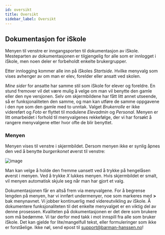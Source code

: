 ```yaml
---
id: oversikt
title: Oversikt 
sidebar_label: Oversikt
---
```


## Dokumentasjon for iSkole
Menyen til venstre er inngangsporten til dokumentasjon av iSkole. Mesteparten av dokumentasjonen er tilgjengelig for alle som er innlogget i iSkole, men noen deler er forbeholdt enkelte brukergrupper.

Etter innlogging kommer alle inn på iSkoles _Startside_. Hvilke menyvalg som vises avhenger av om man er elev, forelder eller ansatt ved skolen. 

_Mine sider_ for ansatte har samme stil som iSkole for elever og foreldre. En stund fremover vil det være mulig å velge om man vil benytte den gamle eller den nye versjonen. Selv om skjermbildene har fått litt annet utseende, så er funksjonaliteten den samme, og man kan utføre de samme oppgavene i den nye som den gamle med to unntak. Valget _Brukerrolle_ er ikke videreført og _Foto_ er flyttet til modulene _Elevadmin_ og _Personal_. Menyen er litt omarbeidet i forhold til menyvalgenes rekkefølge, der vi har forsøkt å rangere menyvalgene etter hvor ofte de blir benyttet.

### Menyen
Menyen vises til venstre i skjermbildet. Dersom menyen ikke er synlig åpnes den ved å benytte _burgerikonet_ øverst til venstre:

![image](https://user-images.githubusercontent.com/80097133/210064510-81399be3-ce52-4be2-b9bd-b64322fc2ab6.png)

Man kan velge å holde den fremme uansett ved å trykke på hengelåsen øverst i menyen. Ved å trykke _X_ lukkes menyen. Hvis skjermbildet er smalt, vil menyen automatisk skjule seg når man har gjort et valg.

Dokumentasjonen får en altså frem via menyvalgene. For å begrense lengden på menyen, har vi innført undermenyer, noe som markeres med **>** bak menynavnet.
Vi jobber kontinuerlig med videreutvikling av iSkole. Å dokumentere funksjonaliteten til det enkelte menyvalget er en viktig del av denne prosessen. Kvaliteten på dokumentasjonen er det dere som brukere som må bedømme. Vi tar derfor med takk i mot innspill fra alle som bruker iSkole. Det kan gjelde for lite/mangelfull tekst, eller formuleringer som ikke er forståelige. Ikke nøl, send epost til support@barman-hanssen.no! 
